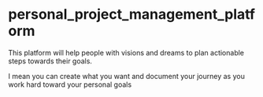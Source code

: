 # personal_project_management_platform

This platform will help people with visions and dreams to plan actionable steps towards their goals.

I mean you can create what you want and document your journey as you work hard toward your personal goals